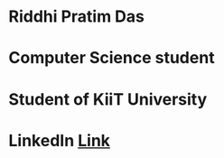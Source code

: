 # Riddhi Pratim Das
# Computer Science student 
# Student of KiiT University
# LinkedIn [Link](www.linkedin.com/in/riddhi-pratim-das-4b229323a)
